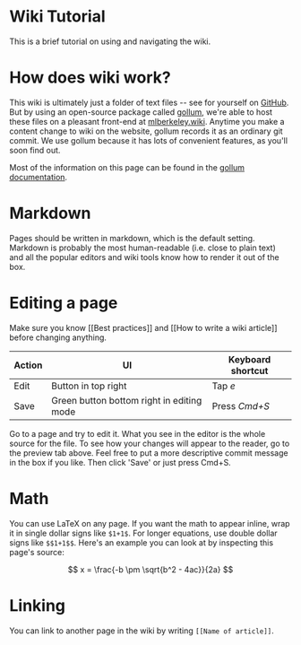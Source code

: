 # Wiki Tutorial

This is a brief tutorial on using and navigating the wiki. 

# How does wiki work?

This wiki is ultimately just a folder of text files -- see for yourself on [GitHub](https://github.com/mlberkeley/wiki). But by using an open-source package called [gollum](https://github.com/gollum/gollum), we're able to host these files on a pleasant front-end at [mlberkeley.wiki](https://mlberkeley.wiki/Home). Anytime you make a content change to wiki on the website, gollum records it as an ordinary git commit. We use gollum because it has lots of convenient features, as you'll soon find out.

Most of the information on this page can be found in the [gollum documentation](https://github.com/gollum/gollum/wiki).

# Markdown

Pages should be written in markdown, which is the default setting. Markdown is probably the most human-readable (i.e. close to plain text) and all the popular editors and wiki tools know how to render it out of the box.

# Editing a page

Make sure you know [[Best practices]] and [[How to write a wiki article]] before changing anything.

|Action|UI|Keyboard shortcut|
|------|--|---------------|
|Edit|Button in top right|Tap _e_|
|Save|Green button bottom right in editing mode|Press _Cmd+S_|

Go to a page and try to edit it. What you see in the editor is the whole source for the file. To see how your changes will appear to the reader, go to the preview tab above. Feel free to put a more descriptive commit message in the box if you like. Then click 'Save' or just press Cmd+S.

# Math

You can use LaTeX on any page. If you want the math to appear inline, wrap it in single dollar signs like `$1+1$`. For longer equations, use double dollar signs like `$$1+1$$`. Here's an example you can look at by inspecting this page's source:

$$
x = \frac{-b \pm \sqrt{b^2 - 4ac}}{2a}
$$

# Linking

You can link to another page in the wiki by writing `[[Name of article]]`.